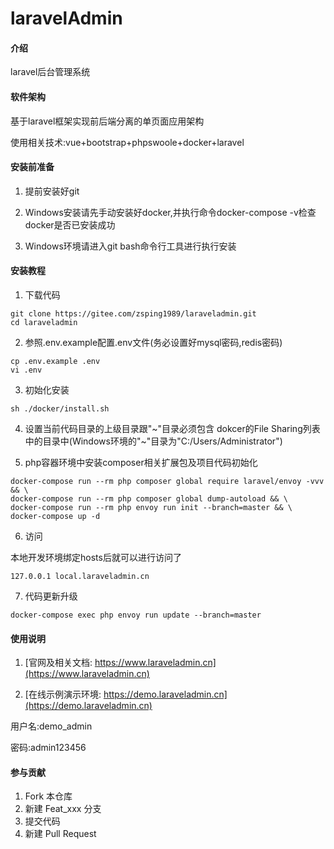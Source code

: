 # laravelAdmin

#### 介绍
laravel后台管理系统

#### 软件架构

基于laravel框架实现前后端分离的单页面应用架构

使用相关技术:vue+bootstrap+phpswoole+docker+laravel


#### 安装前准备

1. 提前安装好git

2. Windows安装请先手动安装好docker,并执行命令docker-compose -v检查docker是否已安装成功

3. Windows环境请进入git bash命令行工具进行执行安装

#### 安装教程

1. 下载代码

```shell script
git clone https://gitee.com/zsping1989/laraveladmin.git
cd laraveladmin
```

2. 参照.env.example配置.env文件(务必设置好mysql密码,redis密码)

```shell script
cp .env.example .env
vi .env
```

3. 初始化安装

```shell script
sh ./docker/install.sh
```

4. 设置当前代码目录的上级目录跟"\~"目录必须包含 dokcer的File Sharing列表中的目录中(Windows环境的"\~"目录为"C:/Users/Administrator")

5. php容器环境中安装composer相关扩展包及项目代码初始化

```shell script
docker-compose run --rm php composer global require laravel/envoy -vvv && \
docker-compose run --rm php composer global dump-autoload && \
docker-compose run --rm php envoy run init --branch=master && \
docker-compose up -d
```

6. 访问

本地开发环境绑定hosts后就可以进行访问了

```
127.0.0.1 local.laraveladmin.cn
```

7. 代码更新升级
```shell script
docker-compose exec php envoy run update --branch=master
```
#### 使用说明

1. [官网及相关文档: https://www.laraveladmin.cn](https://www.laraveladmin.cn)

2. [在线示例演示环境: https://demo.laraveladmin.cn](https://demo.laraveladmin.cn)

用户名:demo_admin
    
密码:admin123456

#### 参与贡献

1. Fork 本仓库
2. 新建 Feat_xxx 分支
3. 提交代码
4. 新建 Pull Request

